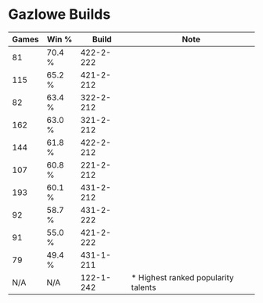 # Gazlowe Builds

Games  | Win %  | Build     | Note
-----  | -----  | -----     | ----
81     | 70.4 % | 422-2-222 | 
115    | 65.2 % | 421-2-212 | 
82     | 63.4 % | 322-2-212 | 
162    | 63.0 % | 321-2-212 | 
144    | 61.8 % | 422-2-212 | 
107    | 60.8 % | 221-2-212 | 
193    | 60.1 % | 431-2-212 | 
92     | 58.7 % | 431-2-222 | 
91     | 55.0 % | 421-2-222 | 
79     | 49.4 % | 431-1-211 | 
N/A    | N/A    | 122-1-242 | * Highest ranked popularity talents
